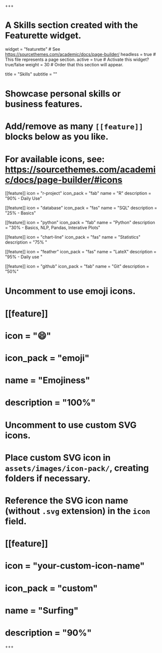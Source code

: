 +++
# A Skills section created with the Featurette widget.
widget = "featurette"  # See https://sourcethemes.com/academic/docs/page-builder/
headless = true  # This file represents a page section.
active = true  # Activate this widget? true/false
weight = 30  # Order that this section will appear.

title = "Skills"
subtitle = ""

# Showcase personal skills or business features.
# 
# Add/remove as many `[[feature]]` blocks below as you like.
# 
# For available icons, see: https://sourcethemes.com/academic/docs/page-builder/#icons

[[feature]]
  icon = "r-project"
  icon_pack = "fab"
  name = "R"
  description = "90% - Daily Use"


[[feature]]
  icon = "database"
  icon_pack = "fas"
  name = "SQL"
  description = "25% - Basics"  
  
[[feature]]
  icon = "python"
  icon_pack = "fab"
  name = "Python"
  description = "30% - Basics, NLP, Pandas, Interative Plots"
  
[[feature]]
  icon = "chart-line"
  icon_pack = "fas"
  name = "Statistics"
  description = "75% "  
  
 [[feature]]
  icon = "feather"
  icon_pack = "fas"
  name = "LateX"
  description = "95% - Daily use "   
  
  
[[feature]]
  icon = "github"
  icon_pack = "fab"
  name = "Git"
  description = "50%"
  
# Uncomment to use emoji icons.
# [[feature]]
#  icon = ":smile:"
#  icon_pack = "emoji"
#  name = "Emojiness"
#  description = "100%"  

# Uncomment to use custom SVG icons.
# Place custom SVG icon in `assets/images/icon-pack/`, creating folders if necessary.
# Reference the SVG icon name (without `.svg` extension) in the `icon` field.
# [[feature]]
#  icon = "your-custom-icon-name"
#  icon_pack = "custom"
#  name = "Surfing"
#  description = "90%"

+++
